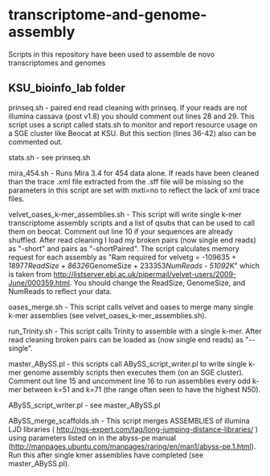 transcriptome-and-genome-assembly
=================================

Scripts in this repository have been used to assemble de novo transcriptomes and genomes 

KSU_bioinfo_lab folder
----------------------
prinseq.sh - paired end read cleaning with prinseq. If your reads are not illumina cassava (post v1.8) you should comment out lines 28 and 29. This script uses a script called stats.sh to monitor and report resource usage on a SGE cluster like Beocat at KSU. But this section (lines 36-42) also can be commented out.  

stats.sh - see prinseq.sh
 
 
mira_454.sh - Runs Mira 3.4 for 454 data alone. If reads have been cleaned than the trace .xml file extracted from the .sff file will be missing so the parameters in this script are set with mxti=no to reflect the lack of xml trace files.

velvet_oases_k-mer_assemblies.sh - This script will write single k-mer transcriptome assembly scripts and a list of qsubs that can be used to call them on beocat. Comment out line 10 if your sequences are already shuffled. After read cleaning I load my broken pairs (now single end reads) as "-short" and pairs as "-shortPaired". The script calculates memory request for each assembly as "Ram required for velvetg = -109635 + 18977*ReadSize + 86326*GenomeSize + 233353*NumReads - 51092*K" which is taken from http://listserver.ebi.ac.uk/pipermail/velvet-users/2009-June/000359.html. You should change the ReadSize, GenomeSize, and NumReads to reflect your data.

oases_merge.sh - This script calls velvet and oases to merge many single k-mer assemblies (see velvet_oases_k-mer_assemblies.sh).

run_Trinity.sh - This script calls Trinity to assemble with a single k-mer. After read cleaning broken pairs can be loaded as (now single end reads) as "--single".

master_ABySS.pl - this scripts call ABySS_script_writer.pl to write single k-mer genome assembly scripts then executes them (on an SGE cluster). Comment out line 15 and uncomment line 16 to run assemblies every odd k-mer between k=51 and k=71 (the range often seen to have the highest N50).

ABySS_script_writer.pl - see master_ABySS.pl

ABySS_merge_scaffolds.sh - This script merges ASSEMBLIES of illumina LJD libraries ( http://ngs-expert.com/tag/long-jumping-distance-libraries/ ) using parameters listed on in the abyss-pe manual (http://manpages.ubuntu.com/manpages/raring/en/man1/abyss-pe.1.html). Run this after single kmer assemblies have completed (see master_ABySS.pl). 

